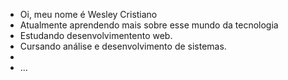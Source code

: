 - Oi, meu nome é Wesley Cristiano
- Atualmente aprendendo mais sobre esse mundo da tecnologia
- Estudando desenvolvimentento web.
- Cursando análise e desenvolvimento de sistemas.
- 
- ...
